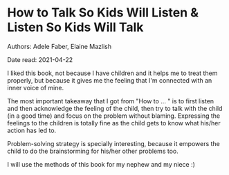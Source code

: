 # How to Talk So Kids Will Listen & Listen So Kids Will Talk
Authors: Adele Faber, Elaine Mazlish

Date read: 2021-04-22

I liked this book, not because I have children and it helps me to treat them properly, but because it gives me the feeling that I'm connected with an inner voice of mine.

The most important takeaway that I got from "How to ... " is to first listen and then acknowledge the feeling of the child, then try to talk with the child (in a good time) and focus on the problem without blaming. Expressing the feelings to the children is totally fine as the child gets to know what his/her action has led to.

Problem-solving strategy is specially interesting, because it empowers the child to do the brainstorming for his/her other problems too.

I will use the methods of this book for my nephew and my niece :)
